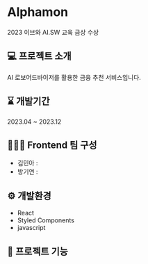 # Alphamon
2023 이브와 AI.SW 교육 금상 수상

## 💻 프로젝트 소개
AI 로보어드바이저를 활용한 금융 추천 서비스입니다.

## ⌛️ 개발기간
2023.04 ~ 2023.12

## 👩🏻‍💻 Frontend 팀 구성
- 김민아 : 
- 방기연 : 

## ⚙️ 개발환경
- React
- Styled Components
- javascript

## 📌 프로젝트 기능



